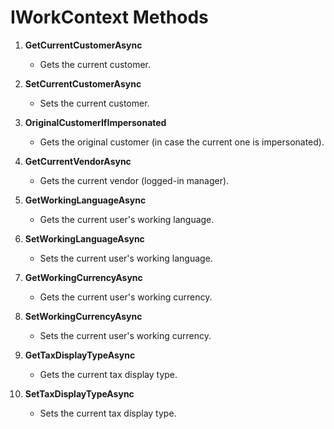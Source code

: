# IWorkContext Methods

1. **GetCurrentCustomerAsync**
   - Gets the current customer.

2. **SetCurrentCustomerAsync**
   - Sets the current customer.

3. **OriginalCustomerIfImpersonated**
   - Gets the original customer (in case the current one is impersonated).

4. **GetCurrentVendorAsync**
   - Gets the current vendor (logged-in manager).

5. **GetWorkingLanguageAsync**
   - Gets the current user's working language.

6. **SetWorkingLanguageAsync**
   - Sets the current user's working language.

7. **GetWorkingCurrencyAsync**
   - Gets the current user's working currency.

8. **SetWorkingCurrencyAsync**
   - Sets the current user's working currency.

9. **GetTaxDisplayTypeAsync**
   - Gets the current tax display type.

10. **SetTaxDisplayTypeAsync**
    - Sets the current tax display type.